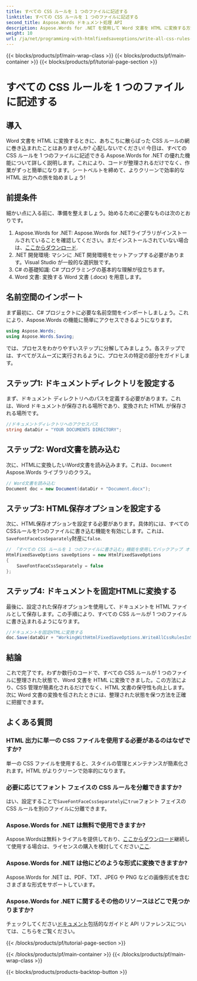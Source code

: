 ```yaml
---
title: すべての CSS ルールを 1 つのファイルに記述する
linktitle: すべての CSS ルールを 1 つのファイルに記述する
second_title: Aspose.Words ドキュメント処理 API
description: Aspose.Words for .NET を使用して Word 文書を HTML に変換する方法を学びます。すべての CSS ルールが 1 つのファイルにまとめられ、コードがよりクリーンになり、メンテナンスが容易になります。
weight: 10
url: /ja/net/programming-with-htmlfixedsaveoptions/write-all-css-rules-in-single-file/
---
```


{{< blocks/products/pf/main-wrap-class >}}
{{< blocks/products/pf/main-container >}}
{{< blocks/products/pf/tutorial-page-section >}}

# すべての CSS ルールを 1 つのファイルに記述する

## 導入

Word 文書を HTML に変換するときに、あちこちに散らばった CSS ルールの網に巻き込まれたことはありませんか? 心配しないでください! 今日は、すべての CSS ルールを 1 つのファイルに記述できる Aspose.Words for .NET の優れた機能について詳しく説明します。これにより、コードが整理されるだけでなく、作業がずっと簡単になります。シートベルトを締めて、よりクリーンで効率的な HTML 出力への旅を始めましょう!

## 前提条件

細かい点に入る前に、準備を整えましょう。始めるために必要なものは次のとおりです。

1.  Aspose.Words for .NET: Aspose.Words for .NETライブラリがインストールされていることを確認してください。まだインストールされていない場合は、[ここからダウンロード](https://releases.aspose.com/words/net/).
2. .NET 開発環境: マシンに .NET 開発環境をセットアップする必要があります。Visual Studio が一般的な選択肢です。
3. C# の基礎知識: C# プログラミングの基本的な理解が役立ちます。
4. Word 文書: 変換する Word 文書 (.docx) を用意します。

## 名前空間のインポート

まず最初に、C# プロジェクトに必要な名前空間をインポートしましょう。これにより、Aspose.Words の機能に簡単にアクセスできるようになります。

```csharp
using Aspose.Words;
using Aspose.Words.Saving;
```

では、プロセスをわかりやすいステップに分解してみましょう。各ステップでは、すべてがスムーズに実行されるように、プロセスの特定の部分をガイドします。

## ステップ1: ドキュメントディレクトリを設定する

まず、ドキュメント ディレクトリへのパスを定義する必要があります。これは、Word ドキュメントが保存される場所であり、変換された HTML が保存される場所です。

```csharp
//ドキュメントディレクトリへのアクセスパス
string dataDir = "YOUR DOCUMENTS DIRECTORY";
```

## ステップ2: Word文書を読み込む

次に、HTMLに変換したいWord文書を読み込みます。これは、`Document` Aspose.Words ライブラリのクラス。

```csharp
// Word文書を読み込む
Document doc = new Document(dataDir + "Document.docx");
```

## ステップ3: HTML保存オプションを設定する

次に、HTML保存オプションを設定する必要があります。具体的には、すべてのCSSルールを1つのファイルに書き込む機能を有効にします。これは、`SaveFontFaceCssSeparately`財産に`false`.

```csharp
// 「すべての CSS ルールを 1 つのファイルに書き込む」機能を使用してバックアップ オプションを構成する
HtmlFixedSaveOptions saveOptions = new HtmlFixedSaveOptions 
{ 
    SaveFontFaceCssSeparately = false 
};
```

## ステップ4: ドキュメントを固定HTMLに変換する

最後に、設定された保存オプションを使用して、ドキュメントを HTML ファイルとして保存します。この手順により、すべての CSS ルールが 1 つのファイルに書き込まれるようになります。

```csharp
//ドキュメントを固定HTMLに変換する
doc.Save(dataDir + "WorkingWithHtmlFixedSaveOptions.WriteAllCssRulesInSingleFile.html", saveOptions);
```

## 結論

これで完了です。わずか数行のコードで、すべての CSS ルールが 1 つのファイルに整理された状態で、Word 文書を HTML に変換できました。この方法により、CSS 管理が簡素化されるだけでなく、HTML 文書の保守性も向上します。次に Word 文書の変換を任されたときには、整理された状態を保つ方法を正確に把握できます。

## よくある質問

### HTML 出力に単一の CSS ファイルを使用する必要があるのはなぜですか?
単一の CSS ファイルを使用すると、スタイルの管理とメンテナンスが簡素化されます。HTML がよりクリーンで効率的になります。

### 必要に応じてフォント フェイスの CSS ルールを分離できますか?
はい、設定することで`SaveFontFaceCssSeparately`に`true`フォント フェイスの CSS ルールを別のファイルに分離できます。

### Aspose.Words for .NET は無料で使用できますか?
 Aspose.Wordsは無料トライアルを提供しており、[ここからダウンロード](https://releases.aspose.com/)継続して使用する場合は、ライセンスの購入を検討してください[ここ](https://purchase.aspose.com/buy).

### Aspose.Words for .NET は他にどのような形式に変換できますか?
Aspose.Words for .NET は、PDF、TXT、JPEG や PNG などの画像形式を含むさまざまな形式をサポートしています。

### Aspose.Words for .NET に関するその他のリソースはどこで見つかりますか?
チェックしてください[ドキュメント](https://reference.aspose.com/words/net/)包括的なガイドと API リファレンスについては、こちらをご覧ください。

{{< /blocks/products/pf/tutorial-page-section >}}

{{< /blocks/products/pf/main-container >}}
{{< /blocks/products/pf/main-wrap-class >}}

{{< blocks/products/products-backtop-button >}}
